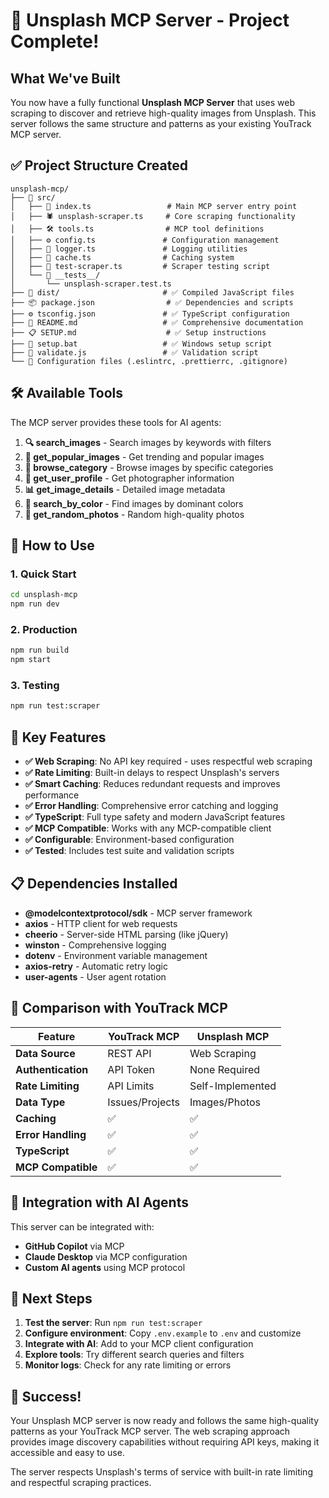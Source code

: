 # 🎉 Unsplash MCP Server - Project Complete!

## What We've Built

You now have a fully functional **Unsplash MCP Server** that uses web scraping to discover and retrieve high-quality images from Unsplash. This server follows the same structure and patterns as your existing YouTrack MCP server.

## ✅ Project Structure Created

```
unsplash-mcp/
├── 📁 src/
│   ├── 🔧 index.ts                 # Main MCP server entry point
│   ├── 🕷️ unsplash-scraper.ts     # Core scraping functionality
│   ├── 🛠️ tools.ts                # MCP tool definitions
│   ├── ⚙️ config.ts               # Configuration management
│   ├── 📝 logger.ts               # Logging utilities
│   ├── 💾 cache.ts                # Caching system
│   ├── 🧪 test-scraper.ts         # Scraper testing script
│   └── 📁 __tests__/
│       └── unsplash-scraper.test.ts
├── 📁 dist/                       # ✅ Compiled JavaScript files
├── 📦 package.json                # ✅ Dependencies and scripts
├── ⚙️ tsconfig.json               # ✅ TypeScript configuration
├── 📖 README.md                   # ✅ Comprehensive documentation
├── 📋 SETUP.md                    # ✅ Setup instructions
├── 🚀 setup.bat                   # ✅ Windows setup script
├── 🔧 validate.js                 # ✅ Validation script
└── 📄 Configuration files (.eslintrc, .prettierrc, .gitignore)
```

## 🛠️ Available Tools

The MCP server provides these tools for AI agents:

1. **🔍 search_images** - Search images by keywords with filters
2. **📸 get_popular_images** - Get trending and popular images
3. **🎨 browse_category** - Browse images by specific categories
4. **👤 get_user_profile** - Get photographer information
5. **📊 get_image_details** - Detailed image metadata
6. **🎯 search_by_color** - Find images by dominant colors
7. **🎲 get_random_photos** - Random high-quality photos

## 🚀 How to Use

### 1. Quick Start
```bash
cd unsplash-mcp
npm run dev
```

### 2. Production
```bash
npm run build
npm start
```

### 3. Testing
```bash
npm run test:scraper
```

## 🔧 Key Features

- **✅ Web Scraping**: No API key required - uses respectful web scraping
- **✅ Rate Limiting**: Built-in delays to respect Unsplash's servers
- **✅ Smart Caching**: Reduces redundant requests and improves performance
- **✅ Error Handling**: Comprehensive error catching and logging
- **✅ TypeScript**: Full type safety and modern JavaScript features
- **✅ MCP Compatible**: Works with any MCP-compatible client
- **✅ Configurable**: Environment-based configuration
- **✅ Tested**: Includes test suite and validation scripts

## 📋 Dependencies Installed

- **@modelcontextprotocol/sdk** - MCP server framework
- **axios** - HTTP client for web requests
- **cheerio** - Server-side HTML parsing (like jQuery)
- **winston** - Comprehensive logging
- **dotenv** - Environment variable management
- **axios-retry** - Automatic retry logic
- **user-agents** - User agent rotation

## 🎯 Comparison with YouTrack MCP

| Feature | YouTrack MCP | Unsplash MCP |
|---------|-------------|--------------|
| **Data Source** | REST API | Web Scraping |
| **Authentication** | API Token | None Required |
| **Rate Limiting** | API Limits | Self-Implemented |
| **Data Type** | Issues/Projects | Images/Photos |
| **Caching** | ✅ | ✅ |
| **Error Handling** | ✅ | ✅ |
| **TypeScript** | ✅ | ✅ |
| **MCP Compatible** | ✅ | ✅ |

## 🔄 Integration with AI Agents

This server can be integrated with:
- **GitHub Copilot** via MCP
- **Claude Desktop** via MCP configuration
- **Custom AI agents** using MCP protocol

## 📖 Next Steps

1. **Test the server**: Run `npm run test:scraper`
2. **Configure environment**: Copy `.env.example` to `.env` and customize
3. **Integrate with AI**: Add to your MCP client configuration
4. **Explore tools**: Try different search queries and filters
5. **Monitor logs**: Check for any rate limiting or errors

## 🎉 Success!

Your Unsplash MCP server is now ready and follows the same high-quality patterns as your YouTrack MCP server. The web scraping approach provides image discovery capabilities without requiring API keys, making it accessible and easy to use.

The server respects Unsplash's terms of service with built-in rate limiting and respectful scraping practices.
